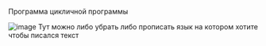 Программа цикличной программы 

![image](https://github.com/alexzabav880/ConsoleApplication5/assets/51259587/7ba28fb9-4187-422c-aaea-a4337b002e69)
Тут можно либо убрать либо прописать язык на котором хотите чтобы писался текст
